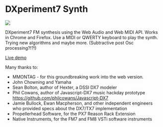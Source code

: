 DXperiment7 Synth
=================

![](http://voices.washingtonpost.com/postrock/yamaha-dx-7.jpg)

DXperiment7 FM synthesis using the Web Audio and Web MIDI API. Works in Chrome and Firefox.
Use a MIDI or QWERTY keyboard to play the synth. Trying new algorithms and maybe more. (Subtractive post Osc processing?!?!)

[Live demo](http://mmontag.github.io/dx7-synth-js/)

Many thanks to:

- MMONTAG - for this groundbreaking work into the web version.
- John Chowning and Yamaha
- Sean Bolton, author of Hexter, a DSSI DX7 modeler
- Phil Cowans, author of Javascript-DX7 music hackday prototype https://github.com/philcowans/Javascript-DX7
- Jamie Bullock, Ewan Macpherson, and other independent engineers who provided specs about the DX7/TX7 implementation
- Propellerhead Software, for the PX7 Reason Rack Extension
- Native Instruments, for the FM7 and FM8 VSTi software instruments
